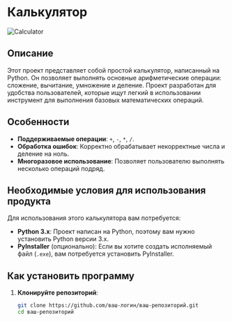 # Калькулятор

![Calculator](https://banner2.cleanpng.com/20180130/bzw/kisspng-icon-design-icon-black-calculator-5a7122556cc417.8948306315173637974455.jpg)

## Описание

Этот проект представляет собой простой калькулятор, написанный на Python. Он позволяет выполнять основные арифметические операции: сложение, вычитание, умножение и деление. Проект разработан для удобства пользователей, которые ищут легкий в использовании инструмент для выполнения базовых математических операций.

## Особенности

- **Поддерживаемые операции**: `+`, `-`, `*`, `/`.
- **Обработка ошибок**: Корректно обрабатывает некорректные числа и деление на ноль.
- **Многоразовое использование**: Позволяет пользователю выполнять несколько операций подряд.

## Необходимые условия для использования продукта

Для использования этого калькулятора вам потребуется:

- **Python 3.x**: Проект написан на Python, поэтому вам нужно установить Python версии 3.x.
- **PyInstaller** (опционально): Если вы хотите создать исполняемый файл (`.exe`), вам потребуется установить PyInstaller.

## Как установить программу

1. **Клонируйте репозиторий**:
   ```bash
   git clone https://github.com/ваш-логин/ваш-репозиторий.git
   cd ваш-репозиторий
